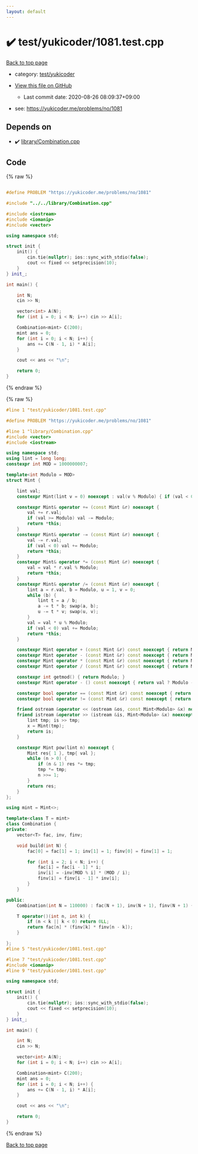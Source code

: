 ```yaml
---
layout: default
---
```


<!-- mathjax config similar to math.stackexchange -->
<script type="text/javascript" async
  src="https://cdnjs.cloudflare.com/ajax/libs/mathjax/2.7.5/MathJax.js?config=TeX-MML-AM_CHTML">
</script>
<script type="text/x-mathjax-config">
  MathJax.Hub.Config({
    TeX: { equationNumbers: { autoNumber: "AMS" }},
    tex2jax: {
      inlineMath: [ ['$','$'] ],
      processEscapes: true
    },
    "HTML-CSS": { matchFontHeight: false },
    displayAlign: "left",
    displayIndent: "2em"
  });
</script>

<script type="text/javascript" src="https://cdnjs.cloudflare.com/ajax/libs/jquery/3.4.1/jquery.min.js"></script>
<script src="https://cdn.jsdelivr.net/npm/jquery-balloon-js@1.1.2/jquery.balloon.min.js" integrity="sha256-ZEYs9VrgAeNuPvs15E39OsyOJaIkXEEt10fzxJ20+2I=" crossorigin="anonymous"></script>
<script type="text/javascript" src="../../../assets/js/copy-button.js"></script>
<link rel="stylesheet" href="../../../assets/css/copy-button.css" />


# :heavy_check_mark: test/yukicoder/1081.test.cpp

<a href="../../../index.html">Back to top page</a>

* category: <a href="../../../index.html#de60e5ba474ac43bf7562c10f5977e2d">test/yukicoder</a>
* <a href="{{ site.github.repository_url }}/blob/master/test/yukicoder/1081.test.cpp">View this file on GitHub</a>
    - Last commit date: 2020-08-26 08:09:37+09:00


* see: <a href="https://yukicoder.me/problems/no/1081">https://yukicoder.me/problems/no/1081</a>


## Depends on

* :heavy_check_mark: <a href="../../../library/library/Combination.cpp.html">library/Combination.cpp</a>


## Code

<a id="unbundled"></a>
{% raw %}
```cpp

#define PROBLEM "https://yukicoder.me/problems/no/1081"

#include "../../library/Combination.cpp"

#include <iostream>
#include <iomanip>
#include <vector>

using namespace std;

struct init {
	init() {
		cin.tie(nullptr); ios::sync_with_stdio(false);
		cout << fixed << setprecision(10);
	}
} init_;

int main() {

	int N;
	cin >> N;

	vector<int> A(N);
	for (int i = 0; i < N; i++) cin >> A[i];

	Combination<mint> C(200);
	mint ans = 0;
	for (int i = 0; i < N; i++) {
		ans += C(N - 1, i) * A[i];
	}

	cout << ans << "\n";

	return 0;
}

```
{% endraw %}

<a id="bundled"></a>
{% raw %}
```cpp
#line 1 "test/yukicoder/1081.test.cpp"

#define PROBLEM "https://yukicoder.me/problems/no/1081"

#line 1 "library/Combination.cpp"
#include <vector>
#include <iostream>

using namespace std;
using lint = long long;
constexpr int MOD = 1000000007;

template<int Modulo = MOD>
struct Mint {

	lint val;
	constexpr Mint(lint v = 0) noexcept : val(v % Modulo) { if (val < 0) val += Modulo; }

	constexpr Mint& operator += (const Mint &r) noexcept {
		val += r.val;
		if (val >= Modulo) val -= Modulo;
		return *this;
	}
	constexpr Mint& operator -= (const Mint &r) noexcept {
		val -= r.val;
		if (val < 0) val += Modulo;
		return *this;
	}
	constexpr Mint& operator *= (const Mint &r) noexcept {
		val = val * r.val % Modulo;
		return *this;
	}
	constexpr Mint& operator /= (const Mint &r) noexcept {
		lint a = r.val, b = Modulo, u = 1, v = 0;
		while (b) {
			lint t = a / b;
			a -= t * b; swap(a, b);
			u -= t * v; swap(u, v);
		}
		val = val * u % Modulo;
		if (val < 0) val += Modulo;
		return *this;
	}

	constexpr Mint operator + (const Mint &r) const noexcept { return Mint(*this) += r; }
	constexpr Mint operator - (const Mint &r) const noexcept { return Mint(*this) -= r; }
	constexpr Mint operator * (const Mint &r) const noexcept { return Mint(*this) *= r; }
	constexpr Mint operator / (const Mint &r) const noexcept { return Mint(*this) /= r; }

	constexpr int getmod() { return Modulo; }
	constexpr Mint operator - () const noexcept { return val ? Modulo - val : 0; }

	constexpr bool operator == (const Mint &r) const noexcept { return val == r.val; }
	constexpr bool operator != (const Mint &r) const noexcept { return val != r.val; }

	friend ostream &operator << (ostream &os, const Mint<Modulo> &x) noexcept { return os << x.val; }
	friend istream &operator >> (istream &is, Mint<Modulo> &x) noexcept {
		lint tmp; is >> tmp;
		x = Mint(tmp);
		return is;
	}

	constexpr Mint pow(lint n) noexcept {
		Mint res{ 1 }, tmp{ val };
		while (n > 0) {
			if (n & 1) res *= tmp;
			tmp *= tmp;
			n >>= 1;
		}
		return res;
	}
};

using mint = Mint<>;

template<class T = mint>
class Combination {
private:
	vector<T> fac, inv, finv;

	void build(int N) {
		fac[0] = fac[1] = 1; inv[1] = 1; finv[0] = finv[1] = 1;

		for (int i = 2; i < N; i++) {
			fac[i] = fac[i - 1] * i;
			inv[i] = -inv[MOD % i] * (MOD / i);
			finv[i] = finv[i - 1] * inv[i];
		}
	}

public:
	Combination(int N = 110000) : fac(N + 1), inv(N + 1), finv(N + 1) { build(N + 1); }

	T operator()(int n, int k) {
		if (n < k || k < 0) return 0LL;
		return fac[n] * (finv[k] * finv[n - k]);
	}

};
#line 5 "test/yukicoder/1081.test.cpp"

#line 7 "test/yukicoder/1081.test.cpp"
#include <iomanip>
#line 9 "test/yukicoder/1081.test.cpp"

using namespace std;

struct init {
	init() {
		cin.tie(nullptr); ios::sync_with_stdio(false);
		cout << fixed << setprecision(10);
	}
} init_;

int main() {

	int N;
	cin >> N;

	vector<int> A(N);
	for (int i = 0; i < N; i++) cin >> A[i];

	Combination<mint> C(200);
	mint ans = 0;
	for (int i = 0; i < N; i++) {
		ans += C(N - 1, i) * A[i];
	}

	cout << ans << "\n";

	return 0;
}

```
{% endraw %}

<a href="../../../index.html">Back to top page</a>

